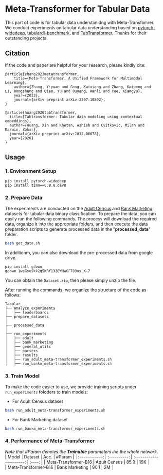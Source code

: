 # Meta-Transformer for Tabular Data

This part of code is for tabular data understanidng with Meta-Transfomrer. We conduct experiments on tabular data understanding based on [pytorch-widedeep](https://github.com/jrzaurin/pytorch-widedeep), [tabulardl-benchmark](https://github.com/jrzaurin/tabulardl-benchmark), and [TabTransformer](https://arxiv.org/abs/2012.06678). Thanks for their outstanding projects.

## Citation

If the code and paper are helpful for your research, please kindly cite:

```
@article{zhang2023metatransformer,
    title={Meta-Transformer: A Unified Framework for Multimodal Learning}, 
    author={Zhang, Yiyuan and Gong, Kaixiong and Zhang, Kaipeng and Li, Hongsheng and Qiao, Yu and Ouyang, Wanli and Yue, Xiangyu},
    year={2023},
    journal={arXiv preprint arXiv:2307.10802},
}

@article{huang2020tabtransformer,
  title={Tabtransformer: Tabular data modeling using contextual embeddings},
  author={Huang, Xin and Khetan, Ashish and Cvitkovic, Milan and Karnin, Zohar},
  journal={arXiv preprint arXiv:2012.06678},
  year={2020}
}
```

## Usage

### 1. Environment Setup

```
pip install pytorch-widedeep
pip install timm==0.8.0.dev0
```

### 2. Prepare Data

The experiments are conducted on the [Adult Census](https://archive.ics.uci.edu/ml/datasets/adult) and  [Bank Marketing](https://archive.ics.uci.edu/ml/datasets/Bank+Marketing) datasets for tabular data binary classification. To prepare the data, you can easily run the following commands. The process will download the required data, organize it into the appropriate folders, and then execute the data preparation scripts to generate processed data in the "**processed_data**" folder.

```bash
bash get_data.sh
```
In additionm, you can also download the pre-processed data from google drive.
```bash
pip install gdown 
gdown 1weGsu9kk2q5KRf132EWHwOFT09os_X-7
```
You can obtain the `Dataset.zip`, then please simply unzip the file.

After running the commands, we organize the structure of the code as follows:

```none
Tabular
├── analyze_experiments
│   ├── leaderboards
├── prepare_datasets
│
├── processed_data
│
├── run_experiments
│   ├── adult
│   ├── bank_marketing
│   ├── general_utils
│   ├── parsers
│   ├── results
│   ├── run_adult_meta-transformer_experiments.sh
│   ├── run_bankm_meta-transformer_experiments.sh

```

### 3. Train Model

To make the code easier to use, we provide training scripts under `run_experiments` foloders to train models:

- For Adult Census dataset

```bash
bash run_adult_meta-transformer_experiments.sh
```

- For Bank Marketing dataset

```bash
bash run_bankm_meta-transformer_experiments.sh
```

### 4. Performance of Meta-Transformer

*Note that #Param denotes the **Trainable** parameters ihe the whole network.*
|      Model      |   Dataset   | Acc. | #Param | 
| :------------: | :----------: | :----------------------: | :----: |
| Meta-Transformer-B16  | Adult Census  |         85.9          |  19K  |  
| Meta-Transformer-B16  | Bank Marketing |         90.1          |  2M  |  





